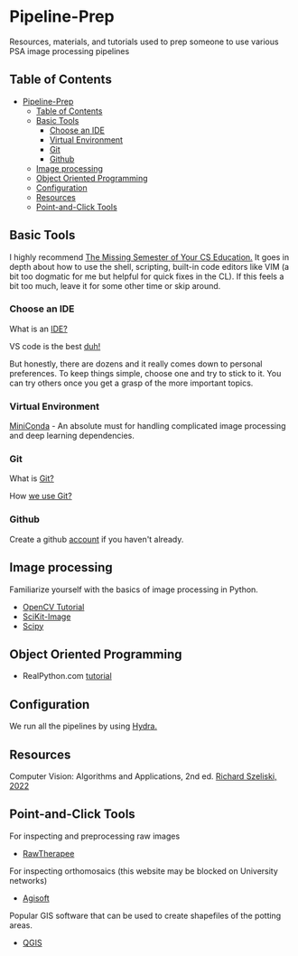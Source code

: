 # Pipeline-Prep
Resources, materials, and tutorials used to prep someone to use various PSA image processing pipelines

## Table of Contents
- [Pipeline-Prep](#pipeline-prep)
  - [Table of Contents](#table-of-contents)
  - [Basic Tools](#basic-tools)
    - [Choose an IDE](#choose-an-ide)
    - [Virtual Environment](#virtual-environment)
    - [Git](#git)
    - [Github](#github)
  - [Image processing](#image-processing)
  - [Object Oriented Programming](#object-oriented-programming)
  - [Configuration](#configuration)
  - [Resources](#resources)
  - [Point-and-Click Tools](#point-and-click-tools)


## Basic Tools

I highly recommend [The Missing Semester of Your CS Education.](https://missing.csail.mit.edu/) It goes in depth about how to use the shell, scripting, built-in code editors like VIM (a bit too dogmatic for me but helpful for quick fixes in the CL). If this feels a bit too much, leave it for some other time or skip around.

### Choose an IDE

What is an [IDE?](https://www.codecademy.com/article/what-is-an-ide)

VS code is the best [duh!](https://code.visualstudio.com/)

But honestly, there are dozens and it really comes down to personal preferences. To keep things simple, choose one and try to stick to it. You can try others once you get a grasp of the more important topics. 

### Virtual Environment

[MiniConda](https://docs.conda.io/en/latest/miniconda.html) - An absolute must for handling complicated image processing and deep learning dependencies.

### Git
What is [Git?](https://www.atlassian.com/git/tutorials/what-is-version-control)

How [we use Git?](https://www.atlassian.com/git/tutorials/comparing-workflows/gitflow-workflow)

### Github
Create a github [account](https://github.com/) if you haven't already.

## Image processing
Familiarize yourself with the basics of image processing in Python.

- [OpenCV Tutorial](https://opencv24-python-tutorials.readthedocs.io/en/latest/py_tutorials/py_tutorials.html)
- [SciKit-Image](https://scikit-image.org/docs/stable/auto_examples/)
- [Scipy](https://scipy-lectures.org/advanced/image_processing/)

## Object Oriented Programming

- RealPython.com [tutorial](https://realpython.com/python3-object-oriented-programming/)

## Configuration
We run all the pipelines by using [Hydra.](https://hydra.cc/docs/intro/)

## Resources
Computer Vision: Algorithms and Applications, 2nd ed. [Richard Szeliski, 2022](https://szeliski.org/Book/)

## Point-and-Click Tools
For inspecting and preprocessing raw images
- [RawTherapee](https://www.rawtherapee.com/)

For inspecting orthomosaics (this website may be blocked on University networks)
- [Agisoft](https://www.agisoft.com/)

Popular GIS software that can be used to create shapefiles of the potting areas.
- [QGIS](https://www.qgis.org/en/site/)